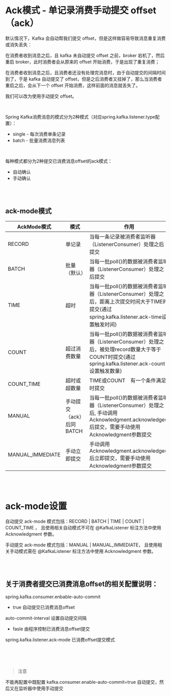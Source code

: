 # Ack模式 - 单记录消费手动提交 offset （ack）

默认情况下，Kafka 会自动帮我们提交 offset，但是这样做容易导致消息重复消费或消失丢失：

在消费者收到消息之后，且 kafka 未自动提交 offset 之前，broker 宕机了，然后重启 broker，此时消费者会从原来的 offset 开始消费，于是出现了重复消费； 

在消费者收到消息之后，且消费者还没有处理完消息时，由于自动提交的间隔时间到了，于是 kafka 自动提交了 offset，但是之后消费者又挂掉了，那么当消费者重启之后，会从下一个 offset 开始消费，这样前面的消息就丢失了。 

我们可以改为使用手动提交 offset。

<br>


Spring Kafka消费消息的模式分为2种模式（对应spring.kafka.listener.type配置）：

* single - 每次消费单条记录
* batch - 批量消费消息列表


<br>


每种模式都分为2种提交已消费消息offset的ack模式：

* 自动确认
* 手动确认



<br>
<br>



## ack-mode模式

| AckMode模式        | 模式               | 作用                                                                                                          | 
|-------------------|--------------------|-------------------------------------------------------------------------------------------------------------|
| RECORD           | 单记录              | 当每一条记录被消费者监听器（ListenerConsumer）处理之后提交                                                                       |
| BATCH            | 批量（默认）           | 当每一批poll()的数据被消费者监听器（ListenerConsumer）处理之后提交                                                                |
| TIME             | 超时               | 当每一批poll()的数据被消费者监听器（ListenerConsumer）处理之后，距离上次提交时间大于TIME时提交(通过spring.kafka.listener.ack-time设置触发时间)        |
| COUNT            | 超过消费数量           | 当每一批poll()的数据被消费者监听器（ListenerConsumer）处理之后，被处理record数量大于等于COUNT时提交(通过spring.kafka.listener.ack-count设置触发数量) |
| COUNT_TIME       | 超时或超数量           | TIME或COUNT　有一个条件满足时提交                                                                                       |
| MANUAL           | 手动提交（ack）后同BATCH | 当每一批poll()的数据被消费者监听器（ListenerConsumer）处理之后, 手动调用Acknowledgment.acknowledge()后提交，需要手动使用 Acknowledgment参数提交   |
| MANUAL_IMMEDIATE | 手动立即提交           | 手动调用Acknowledgment.acknowledge()后立即提交，需要手动使用 Acknowledgment参数提交                                             |



<br>
<br>


# ack-mode设置

自动提交 ack-mode 模式包括：RECORD | BATCH | TIME | COUNT | COUNT_TIME ， 且使用相关自动模式不可在 @KafkaListener 标注方法中使用 Acknowledgment 参数。


手动提交 ack-mode 模式包括：MANUAL | MANUAL_IMMEDIATE， 且使用相关手动模式需在 @KafkaListener 标注方法中使用 Acknowledgment 参数。


<br>
<br>


## 关于消费者提交已消费消息offset的相关配置说明：

spring.kafka.consumer.enbable-auto-commit

- true 自动提交已消费消息offset

auto-commit-interval 设置自动提交间隔

- fasle 由程序控制已消费消息offset提交

spring.kafka.listener.ack-mode 已消费offset提交模式



<br>
<br>
<br>



> 注意

不能再配置中既配置 kafka.consumer.enable-auto-commit=true 自动提交，然后又在监听器中使用手动提交

